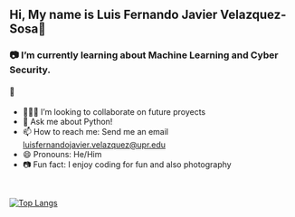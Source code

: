 ## Hi, My name is Luis Fernando Javier Velazquez-Sosa👋

### 📷 I’m currently learning about Machine Learning and Cyber Security.
#### 🔭 

- 👨🏼‍💻 I’m looking to collaborate on future proyects
- 💬 Ask me about Python!
- 📫 How to reach me: Send me an email luisfernandojavier.velazquez@upr.edu
- 😄 Pronouns: He/Him
- 📷 Fun fact: I enjoy coding for fun and also photography
<br>

[![Top Langs](https://github-readme-stats.vercel.app/api/top-langs/?username=l-velazquez&hide=javascript,html)](https://github.com/l-velazquez/github-readme-stats)